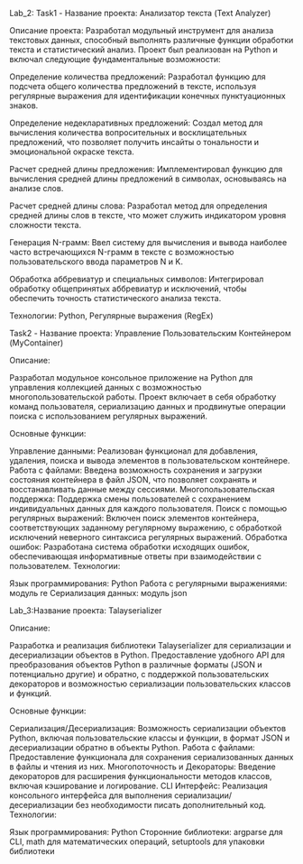 Lab_2: Task1 - Название проекта: Анализатор текста (Text Analyzer)

Описание проекта: Разработал модульный инструмент для анализа текстовых данных, способный выполнять различные функции обработки текста и статистический анализ. Проект был реализован на Python и включал следующие фундаментальные возможности:

Определение количества предложений: Разработал функцию для подсчета общего количества предложений в тексте, используя регулярные выражения для идентификации конечных пунктуационных знаков.

Определение недекларативных предложений: Создал метод для вычисления количества вопросительных и восклицательных предложений, что позволяет получить инсайты о тональности и эмоциональной окраске текста.

Расчет средней длины предложения: Имплементировал функцию для вычисления средней длины предложений в символах, основываясь на анализе слов.

Расчет средней длины слова: Разработал метод для определения средней длины слов в тексте, что может служить индикатором уровня сложности текста.

Генерация N-грамм: Ввел систему для вычисления и вывода наиболее часто встречающихся N-грамм в тексте с возможностью пользовательского ввода параметров N и K.

Обработка аббревиатур и специальных символов: Интегрировал обработку общепринятых аббревиатур и исключений, чтобы обеспечить точность статистического анализа текста.

Технологии: Python, Регулярные выражения (RegEx)

Task2 - Название проекта: Управление Пользовательским Контейнером (MyContainer)

Описание:

Разработал модульное консольное приложение на Python для управления коллекцией данных с возможностью многопользовательской работы. Проект включает в себя обработку команд пользователя, сериализацию данных и продвинутые операции поиска с использованием регулярных выражений.

Основные функции:

Управление данными: Реализован функционал для добавления, удаления, поиска и вывода элементов в пользовательском контейнере. Работа с файлами: Введена возможность сохранения и загрузки состояния контейнера в файл JSON, что позволяет сохранять и восстанавливать данные между сессиями. Многопользовательская поддержка: Поддержка смены пользователей с сохранением индивидуальных данных для каждого пользователя. Поиск с помощью регулярных выражений: Включен поиск элементов контейнера, соответствующих заданному регулярному выражению, с обработкой исключений неверного синтаксиса регулярных выражений. Обработка ошибок: Разработана система обработки исходящих ошибок, обеспечивающая информативные ответы при взаимодействии с пользователем. Технологии:

Язык программирования: Python Работа с регулярными выражениями: модуль re Сериализация данных: модуль json


Lab_3:Название проекта: Talayserializer

Описание:

Разработка и реализация библиотеки Talayserializer для сериализации и десериализации объектов в Python. Предоставление удобного API для преобразования объектов Python в различные форматы (JSON и потенциально другие) и обратно, с поддержкой пользовательских декораторов и возможностью сериализации пользовательских классов и функций.

Основные функции:

Сериализация/Десериализация: Возможность сериализации объектов Python, включая пользовательские классы и функции, в формат JSON и десериализации обратно в объекты Python.
Работа с файлами: Предоставление функционала для сохранения сериализованных данных в файлы и чтения из них.
Многопоточность и Декораторы: Введение декораторов для расширения функциональности методов классов, включая кэширование и логирование.
CLI Интерфейс: Реализация консольного интерфейса для выполнения сериализации/десериализации без необходимости писать дополнительный код.
Технологии:

Язык программирования: Python
Сторонние библиотеки: argparse для CLI, math для математических операций, setuptools для упаковки библиотеки
